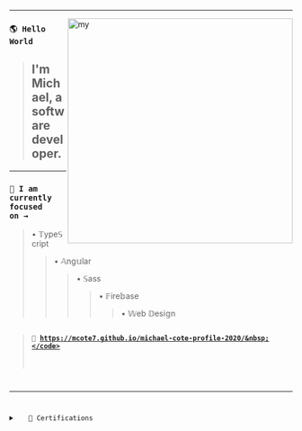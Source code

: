 <hr>
<img src="ai-orb-transparent.gif" alt="my" width="400" align="right"/> 

### <code>🌎 Hello World</code>
> ## I'm Michael, a software developer.
---
### <code>🎯 I am currently focused on&nbsp;&rarr;&nbsp;</code>
> &bull;&nbsp;&Topf;ype&Sopf;cript<br>
>> &bull;&nbsp;&Aopf;ng&uopf;lar<br>
>>> &bull;&nbsp;&Sopf;ass<br>
>>>> &bull;&nbsp;&Fopf;ire&bopf;ase<br>
>>>>> &bull;&nbsp;&Wopf;eb &Dopf;esi&gopf;n<br>
##
> #### <code>🚀&nbsp;https://mcote7.github.io/michael-cote-profile-2020/&nbsp;</code> 
  
<hr>

<details>

<summary> &nbsp; 📜 Certifications </summary>

<br>
  
```json
{
  "certification": Design_thinking,
  "institution": "Udemy",
  "date": "May 2021"
},
{
  "certification": SASS_workflow,
  "institution": "Udemy",
  "date": "May 2021"
},
{
  "certification": Angular_4+,
  "institution": "Code with Mosh",
  "date": "April 2021"
},
{
  "certification": JavaScript_es6,
  "institution": "Udemy",
  "date": "March 2021"
},
{
  "certification": Redux_architecture,
  "institution": "Code with Mosh",
  "date": "July 2021"
},
{
  "certification": React_library,
  "institution": "Code with Mosh",
  "date": "June 2020"
},
{
  "certification": Full-stack_Web_development,
  "institution": "Coding Dojo",
  "date": "June 2020"
}
```
  
</details>
